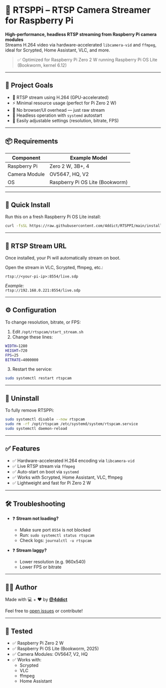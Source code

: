 # 📡 RTSPPi – RTSP Camera Streamer for Raspberry Pi

**High-performance, headless RTSP streaming from Raspberry Pi camera modules**  
Streams H.264 video via hardware-accelerated `libcamera-vid` and `ffmpeg`, ideal for Scrypted, Home Assistant, VLC, and more.

> ✅ Optimized for Raspberry Pi Zero 2 W running Raspberry Pi OS Lite (Bookworm, kernel 6.12)

---

## 🎯 Project Goals

- 🔄 RTSP stream using H.264 (GPU-accelerated)
- ⚡️ Minimal resource usage (perfect for Pi Zero 2 W)
- 🚫 No browser/UI overhead — just raw stream
- 🧠 Headless operation with `systemd` autostart
- 💾 Easily adjustable settings (resolution, bitrate, FPS)

---

## 📦 Requirements

| Component        | Example Model     |
|------------------|-------------------|
| Raspberry Pi     | Zero 2 W, 3B+, 4  |
| Camera Module    | OV5647, HQ, V2    |
| OS               | Raspberry Pi OS Lite (Bookworm) |

---

## 🚀 Quick Install

Run this on a fresh Raspberry Pi OS Lite install:

```bash
curl -fsSL https://raw.githubusercontent.com/4ddict/RTSPPI/main/install_rtspcam.sh -o install_rtspcam.sh && chmod +x install_rtspcam.sh && sudo ./install_rtspcam.sh
```

---

## 📡 RTSP Stream URL

Once installed, your Pi will automatically stream on boot.

Open the stream in VLC, Scrypted, ffmpeg, etc.:

```
rtsp://<your-pi-ip>:8554/live.sdp
```

_Example:_  
`rtsp://192.168.0.221:8554/live.sdp`

---

## ⚙️ Configuration

To change resolution, bitrate, or FPS:

1. Edit `/opt/rtspcam/start_stream.sh`
2. Change these lines:

```bash
WIDTH=1280
HEIGHT=720
FPS=25
BITRATE=4000000
```

3. Restart the service:

```bash
sudo systemctl restart rtspcam
```

---

## 🧹 Uninstall

To fully remove RTSPPi:

```bash
sudo systemctl disable --now rtspcam
sudo rm -rf /opt/rtspcam /etc/systemd/system/rtspcam.service
sudo systemctl daemon-reload
```

---

## ✅ Features

- ✅ Hardware-accelerated H.264 encoding via `libcamera-vid`
- ✅ Live RTSP stream via `ffmpeg`
- ✅ Auto-start on boot via `systemd`
- ✅ Works with Scrypted, Home Assistant, VLC, ffmpeg
- ✅ Lightweight and fast for Pi Zero 2 W

---

## 🛠️ Troubleshooting

- ❓ **Stream not loading?**
  - Make sure port `8554` is not blocked
  - Run: `sudo systemctl status rtspcam`
  - Check logs: `journalctl -u rtspcam`

- ❓ **Stream laggy?**
  - Lower resolution (e.g. 960x540)
  - Lower FPS or bitrate

---

## 👨‍💻 Author

Made with 💻 + ❤️ by [**@4ddict**](https://github.com/4ddict)

Feel free to [open issues](https://github.com/4ddict/RTSPPI/issues) or contribute!

---

## 🧪 Tested

- ✅ Raspberry Pi Zero 2 W
- ✅ Raspberry Pi OS Lite (Bookworm, 2025)
- ✅ Camera Modules: OV5647, V2, HQ
- ✅ Works with:
  - Scrypted
  - VLC
  - ffmpeg
  - Home Assistant
